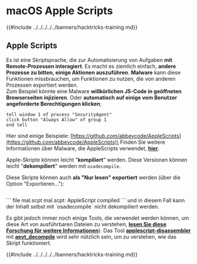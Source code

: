 # macOS Apple Scripts

{{#include ../../../../../banners/hacktricks-training.md}}

## Apple Scripts

Es ist eine Skriptsprache, die zur Automatisierung von Aufgaben **mit Remote-Prozessen interagiert**. Es macht es ziemlich einfach, **andere Prozesse zu bitten, einige Aktionen auszuführen**. **Malware** kann diese Funktionen missbrauchen, um Funktionen zu nutzen, die von anderen Prozessen exportiert werden.\
Zum Beispiel könnte eine Malware **willkürlichen JS-Code in geöffneten Browserseiten injizieren**. Oder **automatisch auf einige vom Benutzer angeforderte Berechtigungen klicken**;
```applescript
tell window 1 of process "SecurityAgent"
click button "Always Allow" of group 1
end tell
```
Hier sind einige Beispiele: [https://github.com/abbeycode/AppleScripts](https://github.com/abbeycode/AppleScripts)\
Finden Sie weitere Informationen über Malware, die AppleScripts verwendet, [**hier**](https://www.sentinelone.com/blog/how-offensive-actors-use-applescript-for-attacking-macos/).

Apple-Skripte können leicht "**kompiliert**" werden. Diese Versionen können leicht "**dekompiliert**" werden mit `osadecompile`.

Diese Skripte können auch **als "Nur lesen" exportiert** werden (über die Option "Exportieren..."):

<figure><img src="https://github.com/carlospolop/hacktricks/raw/master/images/image%20(556).png" alt=""><figcaption></figcaption></figure>
```
file mal.scpt
mal.scpt: AppleScript compiled
```
und in diesem Fall kann der Inhalt selbst mit `osadecompile` nicht dekompiliert werden.

Es gibt jedoch immer noch einige Tools, die verwendet werden können, um diese Art von ausführbaren Dateien zu verstehen, [**lesen Sie diese Forschung für weitere Informationen**](https://labs.sentinelone.com/fade-dead-adventures-in-reversing-malicious-run-only-applescripts/)). Das Tool [**applescript-disassembler**](https://github.com/Jinmo/applescript-disassembler) mit [**aevt_decompile**](https://github.com/SentineLabs/aevt_decompile) wird sehr nützlich sein, um zu verstehen, wie das Skript funktioniert.

{{#include ../../../../../banners/hacktricks-training.md}}
